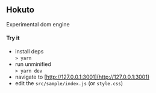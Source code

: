 ## Hokuto

Experimental dom engine

#### Try it

- install deps  
  `> yarn `
- run unminified  
  `> yarn dev`
- navigate to [http://127.0.0.1:3001](http://127.0.0.1:3001)
- edit the `src/sample/index.js` (or `style.css`) 